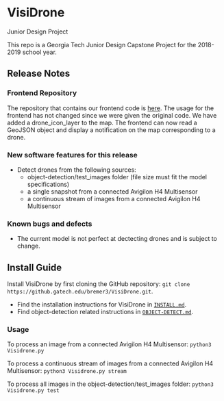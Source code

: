 # VisiDrone
Junior Design Project

This repo is a Georgia Tech Junior Design Capstone Project for the 2018-2019 school year.

## Release Notes
### Frontend Repository
The repository that contains our frontend code is [here](https://github.gatech.edu/jliu614/visidrone). The usage for the frontend has not changed since we were given the original code. We have added a drone_icon_layer to the map. The frontend can now read a GeoJSON object and display a notification on the map corresponding to a drone.
### New software features for this release
- Detect drones from the following sources:
  - object-detection/test_images folder (file size must fit the model specifications)
  - a single snapshot from a connected Avigilon H4 Multisensor
  - a continuous stream of images from a connected Avigilon H4 Multisensor

### Known bugs and defects
- The current model is not perfect at dectecting drones and is subject to change.
## Install Guide
Install VisiDrone by first cloning the GitHub repository: ```git clone https://github.gatech.edu/bremer3/VisiDrone.git```.

- Find the installation instructions for VisiDrone in [`INSTALL.md`](INSTALL.md).
- Find object-detection related instructions in [`OBJECT-DETECT.md`](OBJECT-DETECT.md).

### Usage
To process an image from a connected Avigilon H4 Multisensor:
```python3 Visidrone.py```

To process a continuous stream of images from a connected Avigilon H4 Multisensor:
```python3 Visidrone.py stream```

To process all images in the object-detection/test_images folder:
```python3 Visidrone.py test```

